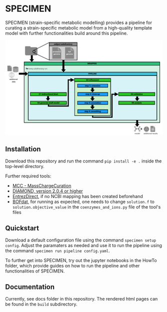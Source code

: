 # SPECIMEN

SPECIMEN (strain-specific metabolic modelling) provides a pipeline for curating a strain-specific metabolic model from a high-quality template model with further functionalities build around this pipeline. 

![Overview of the main pipeline of SPECIMEN](docs/source/images/pipeline-overview.png)

## Installation  

Download this repository and run the command `pip install -e .` inside the top-level directory.     

Further required tools:
- [MCC - MassChargeCuration](https://github.com/Biomathsys/MassChargeCuration/tree/main/MCC)
- [DIAMOND, version 2.0.4 or higher](https://github.com/bbuchfink/diamond)
- [EntrezDirect](https://www.ncbi.nlm.nih.gov/books/NBK179288/), if no NCBI mapping has been created beforehand
- [BOFdat](https://github.com/jclachance/BOFdat), for running as expected, one needs to change `solution.f` to `solution.objective_value` in the `coenzymes_and_ions.py` file of the tool's files

## Quickstart

Download a default configuration file using the command `specimen setup config`. Adjust the paramaters as needed and use it to run the pipeline using the command `specimen run pipeline config.yaml`.    

To further get into SPECIMEN, try out the jupyter notebooks in the HowTo folder, which provide guides on how to run the pipeline and other functionalities of SPECIMEN.

## Documentation

Currently, see docs folder in this repository. The rendered html pages can be found in the `build` subdirectory.
  
